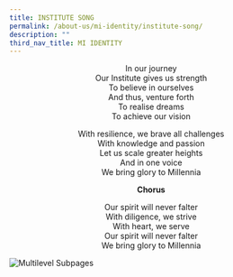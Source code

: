 ```yaml
---
title: INSTITUTE SONG
permalink: /about-us/mi-identity/institute-song/
description: ""
third_nav_title: MI IDENTITY
---
```

<p style="text-align: center;">In our journey<br />Our Institute gives us strength<br />To believe in ourselves<br />And thus, venture forth<br />To realise dreams<br />To achieve our vision</p>
<p style="text-align: center;">With resilience, we brave all challenges<br />With knowledge and passion<br />Let us scale greater heights<br />And in one voice<br />We bring glory to Millennia</p>
<p style="text-align: center;"><strong>Chorus</strong></p>
<p style="text-align: center;">Our spirit will never falter<br />With diligence, we strive<br />With heart, we serve<br />Our spirit will never falter<br />We bring glory to Millennia</p>
<p><img style="display: block; margin-left: auto; margin-right: auto;" src="https://www.millenniainstitute.moe.edu.sg/pix/spacer.gif" alt="Multilevel Subpages" /></p>